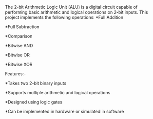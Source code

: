 The 2-bit Arithmetic Logic Unit (ALU) is a digital circuit capable of performing basic arithmetic and logical operations on 2-bit inputs. This project implements the following operations:
*Full Addition

*Full Subtraction

*Comparison

*Bitwise AND

*Bitwise OR

*Bitwise XOR


Features:-


*Takes two 2-bit binary inputs

*Supports multiple arithmetic and logical operations

*Designed using logic gates

*Can be implemented in hardware or simulated in software
